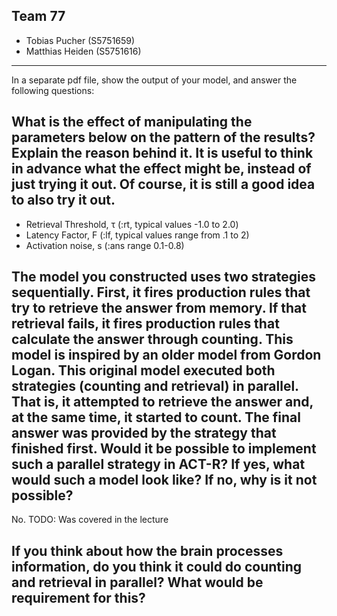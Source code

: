 ## Team 77
- Tobias Pucher (S5751659)
- Matthias Heiden (S5751616)

---

In a separate pdf file, show the output of your model, and answer the following questions:

## What is the effect of manipulating the parameters below on the pattern of the results? Explain the reason behind it. It is useful to think in advance what the effect might be, instead of just trying it out. Of course, it is still a good idea to also try it out.

- Retrieval Threshold, τ (:rt, typical values -1.0 to 2.0)
- Latency Factor, F (:lf, typical values range from .1 to 2) 
- Activation noise, s (:ans  range 0.1-0.8)

## The model you constructed uses two strategies sequentially. First, it fires production rules that try to retrieve the answer from memory. If that retrieval fails, it fires production rules that calculate the answer through counting. This model is inspired by an older model from Gordon Logan. This original model executed both strategies (counting and retrieval) in parallel. That is, it attempted to retrieve the answer and, at the same time, it started to count. The final answer was provided by the strategy that finished first. Would it be possible to implement such a parallel strategy in ACT-R? If yes, what would such a model look like? If no, why is it not possible?

No. TODO: Was covered in the lecture

## If you think about how the brain processes information, do you think it could do counting and retrieval in parallel? What would be requirement for this?
